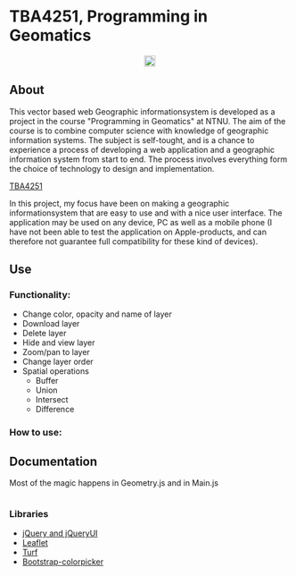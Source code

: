 # TBA4251, Programming in Geomatics

<p align="center"><img style ="width: 20px" src ="https://infinite-plains-41468.herokuapp.com/images/logo_orange_shdw.png" /></p>

## About
This vector based web Geographic informationsystem is developed as a project in the course "Programming in Geomatics" at NTNU. The aim of the course is to combine computer science with knowledge of geographic information systems. The subject is self-tought, and is a chance to experience a process of developing a web application and a geographic information system from start to end. The process involves everything form the choice of technology to design and implementation.

[TBA4251](https://infinite-plains-41468.herokuapp.com/)

In this project, my focus have been on making a geographic informationsystem that are easy to use and with a nice user interface. The application may be used on any device, PC as well as a mobile phone (I have not been able to test the application on Apple-products, and can therefore not guarantee full compatibility for these kind of devices).

## Use
### Functionality:

* Change color, opacity and name of layer
* Download layer
* Delete layer
* Hide and view layer
* Zoom/pan to layer
* Change layer order
* Spatial operations
  * Buffer
  * Union
  * Intersect
  * Difference

### How to use:


## Documentation
Most of the magic happens in Geometry.js and in Main.js
```

```
### Libraries
* [jQuery and jQueryUI](https://jquery.com/)
* [Leaflet](http://leafletjs.com/)
* [Turf](http://turfjs.org/)
* [Bootstrap-colorpicker](https://github.com/itsjavi/bootstrap-colorpicker)
